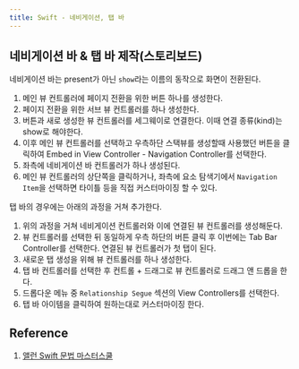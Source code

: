 ```yaml
---
title: Swift - 네비게이션, 탭 바
---
```


## 네비게이션 바 & 탭 바 제작(스토리보드)

네비게이션 바는 present가 아닌 `show`라는 이름의 동작으로 화면이 전환된다.

1. 메인 뷰 컨트롤러에 페이지 전환을 위한 버튼 하나를 생성한다.
2. 페이지 전환을 위한 서브 뷰 컨트롤러를 하나 생성한다.
3. 버튼과 새로 생성한 뷰 컨트롤러를 세그웨이로 연결한다. 이때 연결 종류(kind)는 show로 해야한다.
4. 이후 메인 뷰 컨트롤러를 선택하고 우측하단 스택뷰를 생성할때 사용했던 버튼을 클릭하여 Embed in View Controller - Navigation Controller를 선택한다.
5. 좌측에 네비게이션 바 컨트롤러가 하나 생성된다.
6. 메인 뷰 컨트롤러의 상단쪽을 클릭하거나, 좌측에 요소 탐색기에서 `Navigation Item`을 선택하면 타이틀 등을 직접 커스터마이징 할 수 있다.

탭 바의 경우에는 아래의 과정을 거쳐 추가한다.

1. 위의 과정을 거쳐 네비게이션 컨트롤러와 이에 연결된 뷰 컨트롤러를 생성해둔다.
2. 뷰 컨트롤러를 선택한 뒤 동일하게 우측 하단의 버튼 클릭 후 이번에는 Tab Bar Controller를 선택한다. 연결된 뷰 컨트롤러가 첫 탭이 된다.
3. 새로운 탭 생성을 위해 뷰 컨트롤러를 하나 생성한다.
4. 탭 바 컨트롤러를 선택한 후 컨트롤 + 드래그로 뷰 컨트롤러로 드래그 앤 드롭을 한다.
5. 드롭다운 메뉴 중 `Relationship Segue` 섹션의 View Controllers를 선택한다.
6. 탭 바 아이템을 클릭하여 원하는대로 커스터마이징 한다.

## Reference

1. [앨런 Swift 문법 마스터스쿨](https://www.inflearn.com/course/%EC%8A%A4%EC%9C%84%ED%94%84%ED%8A%B8-%EB%AC%B8%EB%B2%95-%EB%A7%88%EC%8A%A4%ED%84%B0-%EC%8A%A4%EC%BF%A8-%EC%95%B1%EB%A7%8C%EB%93%A4%EA%B8%B0/dashboard)
